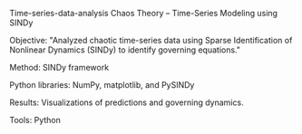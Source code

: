 Time-series-data-analysis
Chaos Theory – Time-Series Modeling using SINDy

Objective: "Analyzed chaotic time-series data using Sparse Identification of Nonlinear Dynamics (SINDy) to identify governing equations."

Method: SINDy framework

Python libraries: NumPy, matplotlib, and PySINDy

Results: Visualizations of predictions and governing dynamics.

Tools: Python
